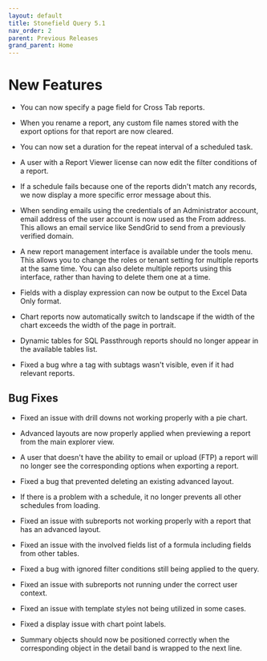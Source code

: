 ```yaml
---
layout: default
title: Stonefield Query 5.1
nav_order: 2
parent: Previous Releases
grand_parent: Home
---
```


# New Features

* You can now specify a page field for Cross Tab reports.

* When you rename a report, any custom file names stored with the export options for that report are now cleared.

* You can now set a duration for the repeat interval of a scheduled task.

* A user with a Report Viewer license can now edit the filter conditions of a report. 

* If a schedule fails because one of the reports didn't match any records, we now display a more specific error message about this.

* When sending emails using the credentials of an Administrator account, email address of the user account is now used as the From address. This allows an email service like SendGrid to send from a previously verified domain.

* A new report management interface is available under the tools menu. This allows you to change the roles or tenant setting for multiple reports at the same time. You can also delete multiple reports using this interface, rather than having to delete them one at a time.

* Fields with a display expression can now be output to the Excel Data Only format. 

* Chart reports now automatically switch to landscape if the width of the chart exceeds the width of the page in portrait.

* Dynamic tables for SQL Passthrough reports should no longer appear in the available tables list.

* Fixed a bug whre a tag with subtags wasn't visible, even if it had relevant reports.

## Bug Fixes

* Fixed an issue with drill downs not working properly with a pie chart.

* Advanced layouts are now properly applied when previewing a report from the main explorer view.

* A user that doesn't have the ability to email or upload (FTP) a report will no longer see the corresponding options when exporting a report.

* Fixed a bug that prevented deleting an existing advanced layout.

* If there is a problem with a schedule, it no longer prevents all other schedules from loading.

* Fixed an issue with subreports not working properly with a report that has an advanced layout.

* Fixed an issue with the involved fields list of a formula including fields from other tables.

* Fixed a bug with ignored filter conditions still being applied to the query.

* Fixed an issue with subreports not running under the correct user context.

* Fixed an issue with template styles not being utilized in some cases.

* Fixed a display issue with chart point labels.

* Summary objects should now be positioned correctly when the corresponding object in the detail band is wrapped to the next line.
